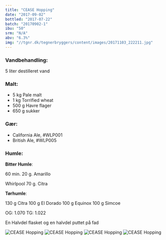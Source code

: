 ```yaml
---
title: "CEASE Hopping"
date: "2017-09-02"
bottled: "2017-07-22"
batch: "20170902-1"
ibu: "50"
srm: "N/A"
abv: "6.3%"
img: "//tgnr.dk/tegnerbryggers/content/images/20171103_222211.jpg"
---
```


### Vandbehandling:

5 liter destilleret vand

### Malt:

* 5 kg Pale malt
* 1 kg Torrified wheat
* 500 g Havre flager
* 650 g sukker

### Gær:

* California Ale, #WLP001
* British Ale, #WLP005

### Humle:

**Bitter Humle**:

60 min.
20 g. Amarillo

Whirlpool
70 g. Citra

**Tørhumle**:

130 g Citra
100 g El Dorado
100 g Equinox
100 g Simcoe

OG: 1.070
TG: 1.022

En Halvdel flasket og en halvdel puttet på fad

![CEASE Hopping](//tgnr.dk/tegnerbryggers/content/images/20171103_222211.jpg)
![CEASE Hopping](//tgnr.dk/tegnerbryggers/content/images/20171015_170741.jpg)
![CEASE Hopping](//tgnr.dk/tegnerbryggers/content/images/IMG_20171015_173404_259.jpg)
![CEASE Hopping](//tgnr.dk/tegnerbryggers/content/images/20171125_164628.jpg)
